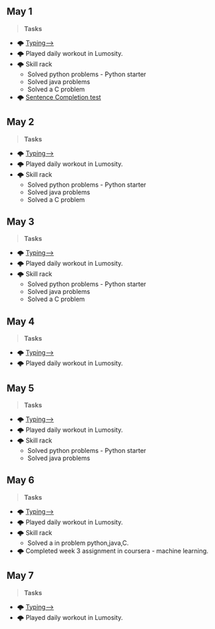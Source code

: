 ## May 1 ##
>**Tasks**
- 🌩️ [Typing-->](keybr.com)  
- 🌩️ Played daily workout in Lumosity.
- 🌩️ Skill rack
     - Solved python problems - Python starter
     - Solved java problems
     - Solved a C problem
- 🌩️ [Sentence Completion test](https://www.faceprep.in/verbal-ability/sentence-completion-test/)   

## May 2 ##
>**Tasks**
- 🌩️ [Typing-->](keybr.com)  
- 🌩️ Played daily workout in Lumosity.
- 🌩️ Skill rack
     - Solved python problems - Python starter
     - Solved java problems
     - Solved a C problem

## May 3 ##
>**Tasks**
- 🌩️ [Typing-->](keybr.com)  
- 🌩️ Played daily workout in Lumosity.     
- 🌩️ Skill rack
     - Solved python problems - Python starter
     - Solved java problems
     - Solved a C problem

## May 4 ##
>**Tasks**
- 🌩️ [Typing-->](keybr.com)  
- 🌩️ Played daily workout in Lumosity. 

## May 5 ##
>**Tasks**
- 🌩️ [Typing-->](keybr.com)  
- 🌩️ Played daily workout in Lumosity. 
- 🌩️ Skill rack
     - Solved python problems - Python starter
     - Solved java problems

## May 6 ##
>**Tasks**
- 🌩️ [Typing-->](keybr.com)  
- 🌩️ Played daily workout in Lumosity. 
- 🌩️ Skill rack
     - Solved  a in problem python,java,C.
- 🌩️ Completed week 3 assignment in coursera - machine learning.     

## May 7 ##
>**Tasks**
- 🌩️ [Typing-->](keybr.com)  
- 🌩️ Played daily workout in Lumosity. 